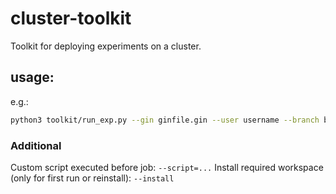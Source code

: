 # cluster-toolkit
Toolkit for deploying experiments on a cluster.
## usage:
e.g.:
```bash
python3 toolkit/run_exp.py --gin ginfile.gin --user username --branch branch_name --gpu 4
```

### Additional
Custom script executed before job: `--script=...`
Install required workspace (only for first run or reinstall): `--install`
